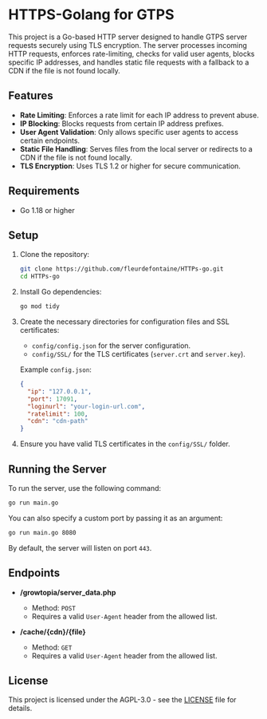 # HTTPS-Golang for GTPS

This project is a Go-based HTTP server designed to handle GTPS server requests securely using TLS encryption. The server processes incoming HTTP requests, enforces rate-limiting, checks for valid user agents, blocks specific IP addresses, and handles static file requests with a fallback to a CDN if the file is not found locally.

## Features

- **Rate Limiting**: Enforces a rate limit for each IP address to prevent abuse.
- **IP Blocking**: Blocks requests from certain IP address prefixes.
- **User Agent Validation**: Only allows specific user agents to access certain endpoints.
- **Static File Handling**: Serves files from the local server or redirects to a CDN if the file is not found locally.
- **TLS Encryption**: Uses TLS 1.2 or higher for secure communication.

## Requirements

- Go 1.18 or higher

## Setup

1. Clone the repository:

    ```bash
    git clone https://github.com/fleurdefontaine/HTTPs-go.git
    cd HTTPs-go
    ```

2. Install Go dependencies:

    ```bash
    go mod tidy
    ```

3. Create the necessary directories for configuration files and SSL certificates:

    - `config/config.json` for the server configuration.
    - `config/SSL/` for the TLS certificates (`server.crt` and `server.key`).

    Example `config.json`:

    ```json
    {
      "ip": "127.0.0.1",
      "port": 17091,
      "loginurl": "your-login-url.com",
      "ratelimit": 100,
      "cdn": "cdn-path"
    }
    ```

4. Ensure you have valid TLS certificates in the `config/SSL/` folder.

## Running the Server

To run the server, use the following command:

```bash
go run main.go
```

You can also specify a custom port by passing it as an argument:

```bash
go run main.go 8080
```

By default, the server will listen on port `443`.

## Endpoints

- **/growtopia/server_data.php**
  - Method: `POST`
  - Requires a valid `User-Agent` header from the allowed list.

- **/cache/{cdn}/{file}**
  - Method: `GET`
  - Requires a valid `User-Agent` header from the allowed list.

## License

This project is licensed under the AGPL-3.0 - see the [LICENSE](LICENSE) file for details.
